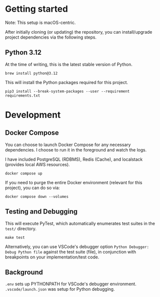 # Getting started

Note: This setup is macOS-centric.

After initially cloning (or updating) the repository, you can install/upgrade project dependencies via the following
steps.

## Python 3.12

At the time of writing, this is the latest stable version of Python.

```shell
brew install python@3.12
```

This will install the Python packages required for this project.

```shell
pip3 install --break-system-packages --user --requirement requirements.txt
```

# Development

## Docker Compose

You can choose to launch Docker Compose for any necessary dependencies. I choose to run it in the foreground and watch
the logs.

I have included PostgreSQL (RDBMS), Redis (Cache), and localstack (provides local AWS resources).

```shell
docker compose up
```

If you need to purge the entire Docker environment (relevant for this project), you can do so via:

```shell
docker compose down --volumes
```

## Testing and Debugging

This will execute PyTest, which automatically enumerates test suites in the `test/` directory.

```shell
make test
```

Alternatively, you can use VSCode's debugger option `Python Debugger: Debug Python file` against the test suite (file), in conjunction with breakpoints on your implementation/test code.

## Background

`.env` sets up PYTHONPATH for VSCode's debugger environment.
`.vscode/launch.json` was setup for Python debugging.
